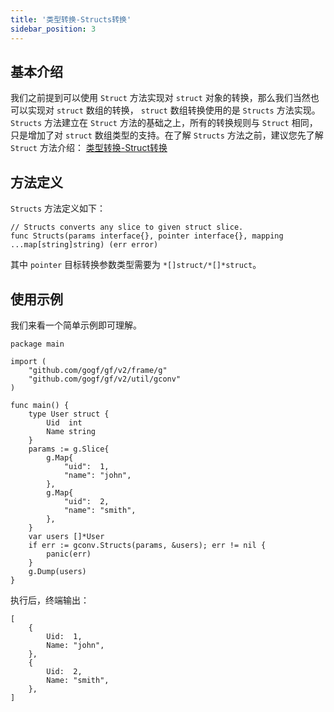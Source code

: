 ```yaml
---
title: '类型转换-Structs转换'
sidebar_position: 3
---
```


## 基本介绍

我们之前提到可以使用 `Struct` 方法实现对 `struct` 对象的转换，那么我们当然也可以实现对 `struct` 数组的转换， `struct` 数组转换使用的是 `Structs` 方法实现。 `Structs` 方法建立在 `Struct` 方法的基础之上，所有的转换规则与 `Struct` 相同，只是增加了对 `struct` 数组类型的支持。在了解 `Structs` 方法之前，建议您先了解 `Struct` 方法介绍： [类型转换-Struct转换](output/goframe-v2.5-md/核心组件/类型转换/类型转换-Struct转换)

## 方法定义

`Structs` 方法定义如下：

```
// Structs converts any slice to given struct slice.
func Structs(params interface{}, pointer interface{}, mapping ...map[string]string) (err error)
```

其中 `pointer` 目标转换参数类型需要为 `*[]struct/*[]*struct`。

## 使用示例

我们来看一个简单示例即可理解。

```
package main

import (
	"github.com/gogf/gf/v2/frame/g"
	"github.com/gogf/gf/v2/util/gconv"
)

func main() {
	type User struct {
		Uid  int
		Name string
	}
	params := g.Slice{
		g.Map{
			"uid":  1,
			"name": "john",
		},
		g.Map{
			"uid":  2,
			"name": "smith",
		},
	}
	var users []*User
	if err := gconv.Structs(params, &users); err != nil {
		panic(err)
	}
	g.Dump(users)
}
```

执行后，终端输出：

```
[
    {
        Uid:  1,
        Name: "john",
    },
    {
        Uid:  2,
        Name: "smith",
    },
]
```